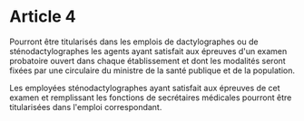 # Article 4

Pourront être titularisés dans les emplois de dactylographes ou de sténodactylographes les agents ayant satisfait aux épreuves d'un examen probatoire ouvert dans chaque établissement et dont les modalités seront fixées par une circulaire du ministre de la santé publique et de la population.

Les employées sténodactylographes ayant satisfait aux épreuves de cet examen et remplissant les fonctions de secrétaires médicales pourront être titularisées dans l'emploi correspondant.
